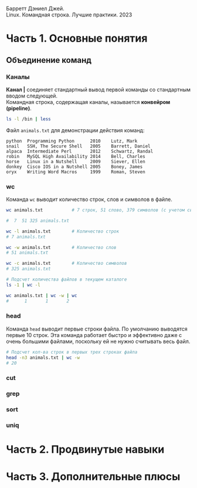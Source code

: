 Барретт Дэниел Джей.  
Linux. Командная строка. Лучшие практики. 2023

# Часть 1. Основные понятия
## Объединение команд
### Каналы
**Канал |** соединяет стандартный вывод первой команды со стандартным вводом следующей.  
Командная строка, содержащая каналы, называется **конвейром (pipeline)**. 
```bash
ls -l /bin | less
```
Файл `animals.txt` для демонстрации действия команд:  
```
python  Programming Python      2010    Lutz, Mark
snail   SSH, The Secure Shell   2005    Barrett, Daniel
alpaca  Intermediate Perl       2012    Schwartz, Randal
robin   MySQL High Availability 2014    Bell, Charles
horse   Linux in a Nutshell     2009    Siever, Ellen
donkey  Cisco IOS in a Nutshell 2005    Boney, James
oryx    Writing Word Macros     1999    Roman, Steven
```
### wc
Команда `wc` выводит количество строк, слов и символов в файле.  
```sh
wc animals.txt           # 7 строк, 51 слово, 379 символов (с учетом символов новой строки)

#  7  51 325 animals.txt

wc -l animals.txt        # Количество строк
# 7 animals.txt

wc -w animals.txt        # Количество слов
# 51 animals.txt

wc -c animals.txt        # Количество символов
# 325 animals.txt
```
```sh
# Подсчет количества файлов в текущем каталоге
ls -1 | wc -l
```
```sh
wc animals.txt | wc -w | wc
#      1       1       2
```
### head
Команда `head` выводит первые строки файла. По умолчанию выводятся первые 10 строк. Эта команда работает быстро и эффективно
даже с очень большими файлами, поскольку ей не нужно считывать весь файл.  
```sh
# Подсчет кол-ва строк в первых трех строках файла
head -n3 animals.txt | wc -w
# 20
```

### cut

### grep

### sort

### uniq

# Часть 2. Продвинутые навыки

# Часть 3. Дополнительные плюсы
